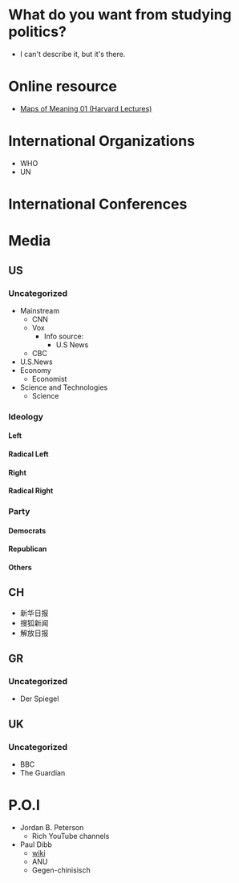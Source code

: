 # What do you want from studying politics?
- I can't describe it, but it's there.

# Online resource
- [Maps of Meaning 01 (Harvard Lectures)](https://www.youtube.com/watch?v=v3Bu7oCB8_k)


# International Organizations
- WHO
- UN
# International Conferences

# Media
## US
### Uncategorized
- Mainstream
  - CNN
  - Vox
    - Info source:
      - U.S News
  - CBC
- U.S.News
- Economy
  - Economist
- Science and Technologies
  - Science   

### Ideology
#### Left
#### Radical Left
#### Right
#### Radical Right
### Party
#### Democrats
#### Republican
#### Others

## CH
- 新华日报
- 搜狐新闻
- 解放日报
## GR
### Uncategorized
- Der Spiegel

## UK
### Uncategorized
- BBC
- The Guardian



# P.O.I
- Jordan B. Peterson
  - Rich YouTube channels
- Paul Dibb
  - [wiki](https://en.wikipedia.org/wiki/Paul_Dibb)
  - ANU
  - Gegen-chinisisch

